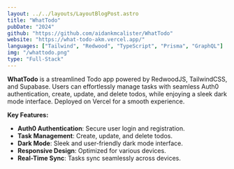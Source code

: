 ```yaml
---
layout: ../../layouts/LayoutBlogPost.astro
title: "WhatTodo"
pubDate: "2024"
github: "https://github.com/aidankmcalister/WhatTodo"
website: "https://what-todo-akm.vercel.app/"
languages: ["Tailwind", "Redwood", "TypeScript", "Prisma", "GraphQL"]
img: "/whattodo.png"
type: "Full-Stack"
---
```


**WhatTodo** is a streamlined Todo app powered by RedwoodJS, TailwindCSS, and Supabase. Users can effortlessly manage tasks with seamless Auth0 authentication, create, update, and delete todos, while enjoying a sleek dark mode interface. Deployed on Vercel for a smooth experience.

**Key Features:**

- **Auth0 Authentication**: Secure user login and registration.
- **Task Management**: Create, update, and delete todos.
- **Dark Mode**: Sleek and user-friendly dark mode interface.
- **Responsive Design**: Optimized for various devices.
- **Real-Time Sync**: Tasks sync seamlessly across devices.
